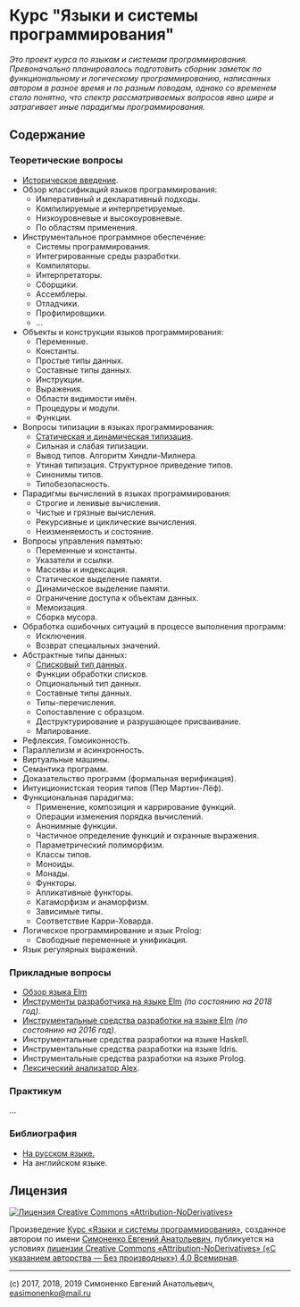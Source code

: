 # Курс "Языки и системы программирования"

_Это проект курса по языкам и системам программирования. Превоначально планировалось
подготовить сборник заметок по функциональному и логическому
программированию, написанных автором в разное время и по разным поводам, однако
со временем стало понятно, что спектр рассматриваемых вопросов явно шире и
затрагивает иные парадигмы программирования._

## Содержание

### Теоретические вопросы

* [Историческое введение](intro.md).
* Обзор классификаций языков программирования:
  * Императивный и декларативный подходы.
  * Компилируемые и интерпретируемые.
  * Низкоуровневые и высокоуровневые.
  * По областям применения.
* Инструментальное программное обеспечение:
  * Системы программирования.
  * Интегрированные среды разработки.
  * Компиляторы.
  * Интерпретаторы.
  * Сборщики.
  * Ассемблеры.
  * Отладчики.
  * Профилировщики.
  * ...
* Объекты и конструкции языков программирования:
  * Переменные.
  * Константы.
  * Простые типы данных.
  * Составные типы данных.
  * Инструкции.
  * Выражения.
  * Области видимости имён.
  * Процедуры и модули.
  * Функции.
* Вопросы типизации в языках программирования:
  * [Статическая и динамическая типизация](static_and_dynamic_typing.md).
  * Сильная и слабая типизации.
  * Вывод типов. Алгоритм Хиндли-Милнера.
  * Утиная типизация. Структурное приведение типов.
  * Синонимы типов.
  * Типобезопасность.
* Парадигмы вычислений в языках программирования:
  * Строгие и ленивые вычисления.
  * Чистые и грязные вычисления.
  * Рекурсивные и циклические вычисления.
  * Неизменяемость и состояние.
* Вопросы управления памятью:
  * Переменные и константы.
  * Указатели и ссылки.
  * Массивы и индексация.
  * Статическое выделение памяти.
  * Динамическое выделение памяти.
  * Ограничение доступа к объектам данных.
  * Мемоизация.
  * Сборка мусора.
* Обработка ошибочных ситуаций в процессе выполнения программ:
  * Исключения.
  * Возврат специальных значений.
* Абстрактные типы данных:
  * [Списковый тип данных](list-data-type.md).
  * Функции обработки списков.
  * Опциональный тип данных.
  * Составные типы данных.
  * Типы-перечисления.
  * Сопоставление с образцом.
  * Деструктурирование и разрушающее присваивание.
  * Мапирование.
* Рефлексия. Гомоиконность.
* Параллелизм и асинхронность.
* Виртуальные машины.
* Семантика программ.
* Доказательство программ (формальная верификация).
* Интуиционистская теория типов (Пер Мартин-Лёф).
* Функциональная парадигма:
  * Применение, композиция и каррирование функций.
  * Операции изменения порядка вычислений.
  * Анонимные функции.
  * Частичное определение функций и охранные выражения.
  * Параметрический полиморфизм.
  * Классы типов.
  * Моноиды.
  * Монады.
  * Функторы.
  * Апликативные функторы.
  * Катаморфизм и анаморфизм.
  * Зависимые типы.
  * Соответствие Карри-Ховарда.
* Логическое программирование и язык Prolog:
  * Свободные переменные и унификация.
* Язык регулярных выражений.

### Прикладные вопросы

* [Обзор языка Elm](review-of-elm-language.md)
* [Инструменты разработчика на языке Elm](developer-tools-in-the-elm-language-2018.md)
  _(по состоянию на 2018 год)_.
* [Инструментальные средства разработки на языке Elm](developer-tools-in-the-elm-language.md)
  _(по состоянию на 2016 год)_.
* Инструментальные средства разработки на языке Haskell.
* Инструментальные средства разработки на языке Idris.
* Инструментальные средства разработки на языке Prolog.
* [Лексический анализатор Alex](alex.md).

### Практикум

...

### Библиография

* [На русском языке.](bibliography-ru.md)
* На английском языке.

## Лицензия

[![Лицензия Creative Commons «Attribution-NoDerivatives»](https://i.creativecommons.org/l/by-nd/4.0/88x31.png)](https://creativecommons.org/licenses/by-nd/4.0/)

Произведение [Курс «Языки и системы программирования»](https://github.com/easimonenko/programming-languages-and-systems-course),
созданное автором по имени [Симоненко Евгений Анатольевич](mailto:easimonenko@mail.ru),
публикуется на условиях
[лицензии Creative Commons «Attribution-NoDerivatives» («С указанием авторства — Без производных») 4.0 Всемирная](https://creativecommons.org/licenses/by-nd/4.0/).

---

(c) 2017, 2018, 2019 Симоненко Евгений Анатольевич, easimonenko@mail.ru
